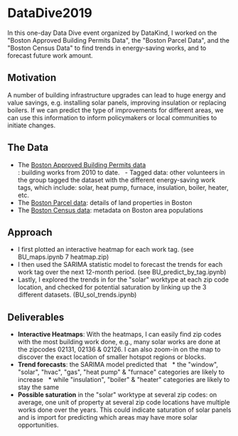 # DataDive2019
In this one-day Data Dive event organized by DataKind, I worked on the "Boston Approved Building Permits Data", the "Boston Parcel Data", and the "Boston Census Data" to find trends in energy-saving works, and to forecast future work amount.

## Motivation
A number of building infrastructure upgrades can lead to huge energy and value savings, e.g. installing solar panels, improving insulation or replacing boilers. 
If we can predict the type of improvements for different areas, we can use this information to inform policymakers or local communities to initiate changes. 

## The Data
* The [Boston Approved Building Permits data](https://data.boston.gov/dataset/approved-building-permits) <br>: building works from 2010 to date. 
  - Tagged data: other volunteers in the group tagged the dataset with the different energy-saving work tags, which include: solar, heat pump, furnace, insulation, boiler, heater, etc. 
* The [Boston Parcel data](http://bostonopendata-boston.opendata.arcgis.com/datasets/parcels-2016-data-full/data): details of land properties in Boston
* The [Boston Census data](https://factfinder.census.gov/faces/tableservices/jsf/pages/productview.xhtml?src=bkmk): metadata on Boston area populations 

## Approach
* I first plotted an interactive heatmap for each work tag. (see BU_maps.ipynb 7 heatmap.zip)
* I then used the SARIMA statistic model to forecast the trends for each work tag over the next 12-month period. (see BU_predict_by_tag.ipynb)
* Lastly, I explored the trends in for the "solar" worktype at each zip code location, and checked for potential saturation by linking up the 3 different datasets. (BU_sol_trends.ipynb)

## Deliverables
* **Interactive Heatmaps**: With the heatmaps, I can easily find zip codes with the most building work done, e.g., many solar works are done at the zipcodes 02131, 02136 & 02126. I can also zoom-in on the map to discover the exact location of smaller hotspot regions or blocks.
* **Trend forecasts**: the SARIMA model predicted that 
  * the "window", "solar", "hvac", "gas", "heat pump" & "furnace" categories are likely to increase
  * while "insulation", "boiler" & "heater" categories are likely to stay the same
* **Possible saturation** in the "solar" worktype at several zip codes: on average, one unit of property at several zip code locations have multiple works done over the years. This could indicate saturation of solar panels and is import for predicting which areas may have more solar opportunities.
 

